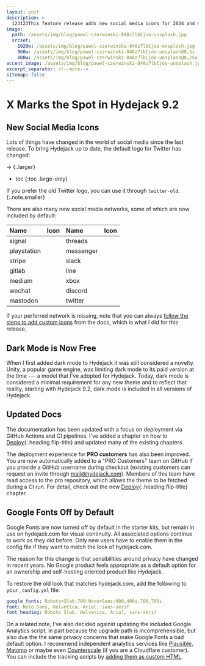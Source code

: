 ```yaml
---
layout: post
description: >
  123123This feature release adds new social media icons for 2024 and makes dark mode available to everyone.
image:
  path: /assets/img/blog/pawel-czerwinski-848z7lbCjoo-unsplash.jpg
  srcset:
    1920w: /assets/img/blog/pawel-czerwinski-848z7lbCjoo-unsplash.jpg
    960w: /assets/img/blog/pawel-czerwinski-848z7lbCjoo-unsplash@0,5x.jpg
    480w: /assets/img/blog/pawel-czerwinski-848z7lbCjoo-unsplash@0,25x.jpg
accent_image: /assets/img/blog/pawel-czerwinski-848z7lbCjoo-unsplash.jpg
excerpt_separator: <!--more-->
sitemap: false
---
```


# X Marks the Spot in Hydejack 9.2

## New Social Media Icons

Lots of things have changed in the world of social media since the last release. To bring Hydejack up to date, the default logo for Twitter has changed:

<span class="icon-twitter-old"></span> → <span class="icon-twitter"></span>
{:.larger}

<!--more-->

- toc
  {:toc .large-only}

If you prefer the old Twitter logo, you can use it through `twitter-old`.
{:.note.smaller}

There are also many new social media networks, some of which are now included by default:

| Name        | Icon                                          | Name      | Icon                                        |
| :---------- | --------------------------------------------- | :-------- | ------------------------------------------- |
| signal      | <span class="larger icon-signal"></span>      | threads   | <span class="larger icon-threads"></span>   |
| playstation | <span class="larger icon-playstation"></span> | messenger | <span class="larger icon-messenger"></span> |
| stripe      | <span class="larger icon-stripe"></span>      | slack     | <span class="larger icon-slack"></span>     |
| gitlab      | <span class="larger icon-gitlab"></span>      | line      | <span class="larger icon-line"></span>      |
| medium      | <span class="larger icon-medium"></span>      | xbox      | <span class="larger icon-xbox"></span>      |
| wechat      | <span class="larger icon-wechat"></span>      | discord   | <span class="larger icon-discord"></span>   |
| mastodon    | <span class="larger icon-mastodon"></span>    | twitter   | <span class="larger icon-twitter"></span>   |

If your perferred network is missing, note that you can always [follow the steps to add custom icons](../../docs/advanced.md#adding-a-custom-social-media-icon) from the docs, which is what I did for this release.

## Dark Mode is Now Free

When I first added dark mode to Hydejack it was still considered a novelty.
Unity, a popular game engine, was limiting dark mode to its paid version at the time --- a model that I've adopted for Hydejack.
Today, dark mode is considered a minimal requirement for any new theme and to reflect that reality,
starting with Hydejack 9.2, dark mode is included in all versions of Hydejack.

## Updated Docs

The documentation has been updated with a focus on deployment via GitHub Actions and CI pipelines.
I've added a chapter on how to [Deploy](../../docs/deploy.md){:.heading.flip-title} and updated many of the existing chapters.

The deployment experience for **PRO customers** has also been improved. You are now automatically added to a "PRO Customers" team on GitHub if you provide a GitHub username during checkout (existing customers can request an invite through [mail@hydejack.com](mailto:mail@hydejack.com)).
Members of this team have read access to the pro repository, which allows the theme to be fetched during a CI run.
For detail, check out the new [Deploy](../../docs/deploy.md){:.heading.flip-title} chapter.

## Google Fonts Off by Default

Google Fonts are now turned off by default in the starter kits, but remain in use on hydejack.com for visual continuity. All associated options continue to work as they did before. Only new users have to enable them in the config file if they want to match the look of hydejack.com.

The reason for this change is that sensibilities around privacy have changed in recent years.
No Google product feels appropriate as a default option for an ownership and self-hosting oriented product like Hydejack.

To restore the old look that matches hydejack.com, add the following to your `_config.yml` file:

```yml
google_fonts: Roboto+Slab:700|Noto+Sans:400,400i,700,700i
font: Noto Sans, Helvetica, Arial, sans-serif
font_heading: Roboto Slab, Helvetica, Arial, sans-serif
```

On a related note, I've also decided against updating the included Google Analytics script, in part because the upgrade path is incomprehensible, but also due the the same privacy concerns that make Google Fonts a bad default option. I recommend independent analytics services like
[Plausible](https://plausible.io), [Matomo](https://matomo.org/) or maybe even [Counterscale](https://counterscale.dev) (if you are a Cloudflare customer).
You can include the tracking scripts by [adding them as custom HTML](../../docs/basics.md#adding-custom-html-to-the-head).
